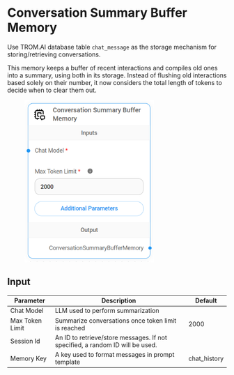 # Conversation Summary Buffer Memory

Use TROM.AI database table `chat_message` as the storage mechanism for storing/retrieving conversations.

This memory keeps a buffer of recent interactions and compiles old ones into a summary, using both in its storage. Instead of flushing old interactions based solely on their number, it now considers the total length of tokens to decide when to clear them out.

<figure><img src="../../../.gitbook/assets/image (4) (1) (2).png" alt="" width="297"><figcaption></figcaption></figure>

## Input

| Parameter       | Description                                                                   | Default       |
| --------------- | ----------------------------------------------------------------------------- | ------------- |
| Chat Model      | LLM used to perform summarization                                             |               |
| Max Token Limit | Summarize conversations once token limit is reached                           | 2000          |
| Session Id      | An ID to retrieve/store messages. If not specified, a random ID will be used. |               |
| Memory Key      | A key used to format messages in prompt template                              | chat\_history |

